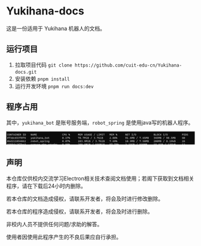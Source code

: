 # Yukihana-docs

这是一份适用于 Yukihana 机器人的文档。

## 运行项目

1. 拉取项目代码 `git clone https://github.com/cuit-edu-cn/Yukihana-docs.git`
2. 安装依赖 `pnpm install`
3. 运行开发环境 `pnpm run docs:dev`

## 程序占用

其中，`yukihana_bot` 是账号服务端，`robot_spring` 是使用java写的机器人程序。

![程序资源占用](./docs/guide/pic/electron-node2.png)

## 声明

本仓库仅供校内交流学习Electron相关技术查阅文档使用；若阁下获取到文档相关程序，请在下载后24小时内删除。

若本仓库的文档造成侵权，请联系开发者，将会及时进行修改删除。

若本仓库的程序造成侵权，请联系开发者，将会及时进行删除。

非校内人员不提供任何问题/求助的解答。

使用者因使用此程序产生的不良后果应自行承担。
